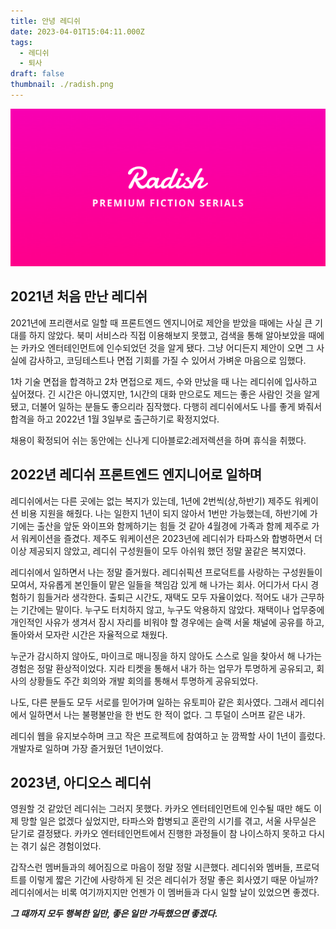 ```yaml
---
title: 안녕 레디쉬
date: 2023-04-01T15:04:11.000Z
tags:
  - 레디쉬
  - 퇴사
draft: false
thumbnail: ./radish.png
---
```


![radish](./radish.png)

## 2021년 처음 만난 레디쉬

2021년에 프리랜서로 일할 때 프론트엔드 엔지니어로 제안을 받았을 때에는 사실 큰 기대를 하지 않았다. 북미 서비스라 직접 이용해보지 못했고, 검색을 통해 알아보았을 때에는 카카오 엔터테인먼트에 인수되었던 것을 알게 됐다. 그냥 어디든지 제안이 오면 그 사실에 감사하고, 코딩테스트나 면접 기회를 가질 수 있어서 가벼운 마음으로 임했다.

1차 기술 면접을 합격하고 2차 면접으로 제드, 수와 만났을 때 나는 레디쉬에 입사하고 싶어졌다. 긴 시간은 아니였지만, 1시간의 대화 만으로도 제드는 좋은 사람인 것을 알게 됐고, 더불어 일하는 분들도 좋으리라 짐작했다. 다행히 레디쉬에서도 나를 좋게 봐줘서 합격을 하고 2022년 1월 3일부로 출근하기로 확정지었다.

채용이 확정되어 쉬는 동안에는 신나게 디아블로2:레저렉션을 하며 휴식을 취했다.

## 2022년 레디쉬 프론트엔드 엔지니어로 일하며

레디쉬에서는 다른 곳에는 없는 복지가 있는데, 1년에 2번씩(상,하반기) 제주도 워케이션 비용 지원을 해줬다. 나는 일한지 1년이 되지 않아서 1번만 가능했는데, 하반기에 가기에는 출산을 앞둔 와이프와 함께하기는 힘들 것 같아 4월경에 가족과 함께 제주로 가서 워케이션을 즐겼다. 제주도 워케이션은 2023년에 레디쉬가 타파스와 합병하면서 더이상 제공되지 않았고, 레디쉬 구성원들이 모두 아쉬워 했던 정말 꿀같은 복지였다.

레디쉬에서 일하면서 나는 정말 즐거웠다. 레디쉬픽션 프로덕트를 사랑하는 구성원들이 모여서, 자유롭게 본인들이 맡은 일들을 책임감 있게 해 나가는 회사. 어디가서 다시 경험하기 힘들거라 생각한다. 출퇴근 시간도, 재택도 모두 자율이었다. 적어도 내가 근무하는 기간에는 말이다. 누구도 터치하지 않고, 누구도 악용하지 않았다. 재택이나 업무중에 개인적인 사유가 생겨서 잠시 자리를 비워야 할 경우에는 슬랙 서울 채널에 공유를 하고, 돌아와서 모자란 시간은 자율적으로 채웠다.

누군가 감시하지 않아도, 마이크로 매니징을 하지 않아도 스스로 일을 찾아서 해 나가는 경험은 정말 환상적이었다. 지라 티켓을 통해서 내가 하는 업무가 투명하게 공유되고, 회사의 상황들도 주간 회의와 개발 회의를 통해서 투명하게 공유되었다.

나도, 다른 분들도 모두 서로를 믿어가며 일하는 유토피아 같은 회사였다. 그래서 레디쉬에서 일하면서 나는 불평불만을 한 번도 한 적이 없다. 그 투덜이 스머프 같은 내가.

레디쉬 웹을 유지보수하며 크고 작은 프로젝트에 참여하고 눈 깜짝할 사이 1년이 흘렀다. 개발자로 일하며 가장 즐거웠던 1년이었다.

## 2023년, 아디오스 레디쉬

영원할 것 같았던 레디쉬는 그러지 못했다. 카카오 엔터테인먼트에 인수될 때만 해도 이제 망할 일은 없겠다 싶었지만, 타파스와 합병되고 혼란의 시기를 겪고, 서울 사무실은 닫기로 결정됐다. 카카오 엔터테인먼트에서 진행한 과정들이 참 나이스하지 못하고 다시는 겪기 싫은 경험이었다.

갑작스런 멤버들과의 헤어짐으로 마음이 정말 정말 시큰했다. 레디쉬와 멤버들, 프로덕트를 이렇게 짧은 기간에 사랑하게 된 것은 레디쉬가 정말 좋은 회사였기 때문 아닐까? 레디쉬에서는 비록 여기까지지만 언젠가 이 멤버들과 다시 일할 날이 있었으면 좋겠다.

_**그 때까지 모두 행복한 일만, 좋은 일만 가득했으면 좋겠다.**_
